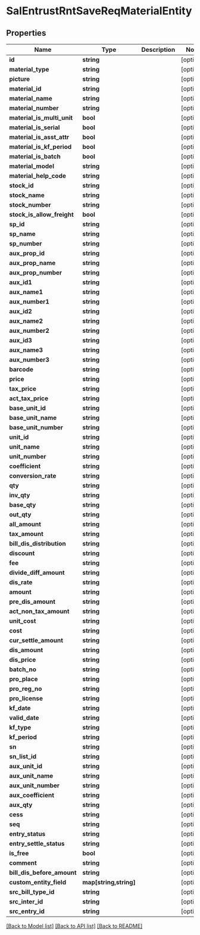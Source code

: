 # SalEntrustRntSaveReqMaterialEntity

## Properties
Name | Type | Description | Notes
------------ | ------------- | ------------- | -------------
**id** | **string** |  | [optional] 
**material_type** | **string** |  | [optional] 
**picture** | **string** |  | [optional] 
**material_id** | **string** |  | [optional] 
**material_name** | **string** |  | [optional] 
**material_number** | **string** |  | [optional] 
**material_is_multi_unit** | **bool** |  | [optional] 
**material_is_serial** | **bool** |  | [optional] 
**material_is_asst_attr** | **bool** |  | [optional] 
**material_is_kf_period** | **bool** |  | [optional] 
**material_is_batch** | **bool** |  | [optional] 
**material_model** | **string** |  | [optional] 
**material_help_code** | **string** |  | [optional] 
**stock_id** | **string** |  | [optional] 
**stock_name** | **string** |  | [optional] 
**stock_number** | **string** |  | [optional] 
**stock_is_allow_freight** | **bool** |  | [optional] 
**sp_id** | **string** |  | [optional] 
**sp_name** | **string** |  | [optional] 
**sp_number** | **string** |  | [optional] 
**aux_prop_id** | **string** |  | [optional] 
**aux_prop_name** | **string** |  | [optional] 
**aux_prop_number** | **string** |  | [optional] 
**aux_id1** | **string** |  | [optional] 
**aux_name1** | **string** |  | [optional] 
**aux_number1** | **string** |  | [optional] 
**aux_id2** | **string** |  | [optional] 
**aux_name2** | **string** |  | [optional] 
**aux_number2** | **string** |  | [optional] 
**aux_id3** | **string** |  | [optional] 
**aux_name3** | **string** |  | [optional] 
**aux_number3** | **string** |  | [optional] 
**barcode** | **string** |  | [optional] 
**price** | **string** |  | [optional] 
**tax_price** | **string** |  | [optional] 
**act_tax_price** | **string** |  | [optional] 
**base_unit_id** | **string** |  | [optional] 
**base_unit_name** | **string** |  | [optional] 
**base_unit_number** | **string** |  | [optional] 
**unit_id** | **string** |  | [optional] 
**unit_name** | **string** |  | [optional] 
**unit_number** | **string** |  | [optional] 
**coefficient** | **string** |  | [optional] 
**conversion_rate** | **string** |  | [optional] 
**qty** | **string** |  | [optional] 
**inv_qty** | **string** |  | [optional] 
**base_qty** | **string** |  | [optional] 
**out_qty** | **string** |  | [optional] 
**all_amount** | **string** |  | [optional] 
**tax_amount** | **string** |  | [optional] 
**bill_dis_distribution** | **string** |  | [optional] 
**discount** | **string** |  | [optional] 
**fee** | **string** |  | [optional] 
**divide_diff_amount** | **string** |  | [optional] 
**dis_rate** | **string** |  | [optional] 
**amount** | **string** |  | [optional] 
**pre_dis_amount** | **string** |  | [optional] 
**act_non_tax_amount** | **string** |  | [optional] 
**unit_cost** | **string** |  | [optional] 
**cost** | **string** |  | [optional] 
**cur_settle_amount** | **string** |  | [optional] 
**dis_amount** | **string** |  | [optional] 
**dis_price** | **string** |  | [optional] 
**batch_no** | **string** |  | [optional] 
**pro_place** | **string** |  | [optional] 
**pro_reg_no** | **string** |  | [optional] 
**pro_license** | **string** |  | [optional] 
**kf_date** | **string** |  | [optional] 
**valid_date** | **string** |  | [optional] 
**kf_type** | **string** |  | [optional] 
**kf_period** | **string** |  | [optional] 
**sn** | **string** |  | [optional] 
**sn_list_id** | **string** |  | [optional] 
**aux_unit_id** | **string** |  | [optional] 
**aux_unit_name** | **string** |  | [optional] 
**aux_unit_number** | **string** |  | [optional] 
**aux_coefficient** | **string** |  | [optional] 
**aux_qty** | **string** |  | [optional] 
**cess** | **string** |  | [optional] 
**seq** | **string** |  | [optional] 
**entry_status** | **string** |  | [optional] 
**entry_settle_status** | **string** |  | [optional] 
**is_free** | **bool** |  | [optional] 
**comment** | **string** |  | [optional] 
**bill_dis_before_amount** | **string** |  | [optional] 
**custom_entity_field** | **map[string,string]** |  | [optional] 
**src_bill_type_id** | **string** |  | [optional] 
**src_inter_id** | **string** |  | [optional] 
**src_entry_id** | **string** |  | [optional] 

[[Back to Model list]](../README.md#documentation-for-models) [[Back to API list]](../README.md#documentation-for-api-endpoints) [[Back to README]](../README.md)


